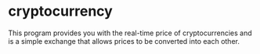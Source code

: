 # cryptocurrency
This program provides you with the real-time price of cryptocurrencies and is a simple exchange that allows prices to be converted into each other.
